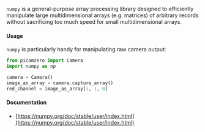 
`numpy` is a general-purpose array processing library designed to efficiently manipulate large multidimensional arrays (e.g. matrices) of arbitrary records without sacrificing too much speed for small multidimensional arrays.

#### Usage

`numpy` is particularly handy for manipulating raw camera output:

```python
from picamzero import Camera
import numpy as np

camera = Camera()
image_as_array = camera.capture_array()
red_channel = image_as_array[:, :, 0]
```

#### Documentation

- [https://numpy.org/doc/stable/user/index.html](https://numpy.org/doc/stable/user/index.html)
